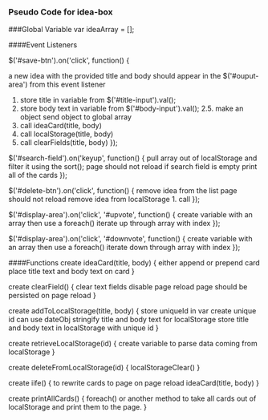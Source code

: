 ### Pseudo Code for idea-box

###Global Variable
var ideaArray = [];

####Event Listeners

$('#save-btn').on('click', function() {

   a new idea with the provided title and body should appear in the $('#ouput-area') from this event listener
   1. store title in variable from $('#title-input').val();
   2. store body text in variable from $('#body-input').val();
  2.5.    make an object
      send object to global array
   3. call ideaCard(title, body)
   4. call localStorage(title, body)
   5. call clearFields(title, body)
  });

$('#search-field').on('keyup', function() {
    pull array out of localStorage and filter it using the sort();
    page should not reload
    if search field is empty print all of the cards
  });

$('#delete-btn').on('click', function() {
  remove idea from the list
  page should not reload
  remove idea from localStorage
    1. call
  });


$('#display-area').on('click', '#upvote', function() {
    create variable with an array
    then use a foreach()
     iterate up through array with index
  });

$('#display-area').on('click', '#downvote', function() {
    create variable with an array
    then use a foreach()
     iterate down through array with index
    });



####Functions
create ideaCard(title, body) {
  either append or prepend card
  place title text and body text on card
}

create clearField() {
  clear text fields
  disable page reload
  page should be persisted on page reload
}

create addToLocalStorage(title, body) {
  store uniqueId in var create unique id can use dateObj
  stringify title and body text for localStorage
  store title and body text in localStorage with unique id
}

create retrieveLocalStorage(id) {
  create variable to parse data coming from localStorage
}

create deleteFromLocalStorage(id) {
  localStorageClear()
}

create iife() {
  to rewrite cards to page on page reload
  ideaCard(title, body)
}

create printAllCards() {
  foreach() or another method to take all cards out of localStorage and print them to the page.
}
